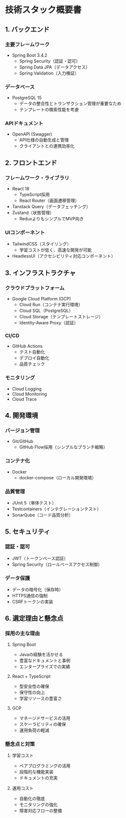 # 技術スタック概要書

## 1. バックエンド

### 主要フレームワーク
- Spring Boot 3.4.2
  - Spring Security（認証・認可）
  - Spring Data JPA（データアクセス）
  - Spring Validation（入力検証）

### データベース
- PostgreSQL 15
  - データの整合性とトランザクション管理が重要なため
  - テンプレートの検索性能を考慮

### APIドキュメント
- OpenAPI (Swagger)
  - API仕様の自動生成と管理
  - クライアントとの連携効率化

## 2. フロントエンド

### フレームワーク・ライブラリ
- React 18
  - TypeScript採用
  - React Router（画面遷移管理）
- Tanstack Query（データフェッチング）
- Zustand（状態管理）
  - ReduxよりもシンプルでMVP向き

### UIコンポーネント
- TailwindCSS（スタイリング）
  - 学習コストが低く、高速な開発が可能
- HeadlessUI（アクセシビリティ対応コンポーネント）

## 3. インフラストラクチャ

### クラウドプラットフォーム
- Google Cloud Platform (GCP)
  - Cloud Run（コンテナ実行環境）
  - Cloud SQL（PostgreSQL）
  - Cloud Storage（テンプレートストレージ）
  - Identity-Aware Proxy（認証）

### CI/CD
- GitHub Actions
  - テスト自動化
  - デプロイ自動化
  - 品質チェック

### モニタリング
- Cloud Logging
- Cloud Monitoring
- Cloud Trace

## 4. 開発環境

### バージョン管理
- Git/GitHub
  - GitHub Flow採用（シンプルなブランチ戦略）

### コンテナ化
- Docker
  - docker-compose（ローカル開発環境）

### 品質管理
- JUnit 5（単体テスト）
- Testcontainers（インテグレーションテスト）
- SonarQube（コード品質分析）

## 5. セキュリティ

### 認証・認可
- JWT（トークンベース認証）
- Spring Security（ロールベースアクセス制御）

### データ保護
- データの暗号化（保存時）
- HTTPS通信の強制
- CSRFトークンの実装

## 6. 選定理由と懸念点

### 採用の主な理由
1. Spring Boot
   - Javaの経験を活かせる
   - 豊富なドキュメントと事例
   - エンタープライズでの実績

2. React + TypeScript
   - 型安全性の確保
   - 保守性の向上
   - 学習リソースの豊富さ

3. GCP
   - マネージドサービスの活用
   - スケーラビリティの確保
   - 運用負荷の軽減

### 懸念点と対策
1. 学習コスト
   - ペアプログラミングの活用
   - 段階的な機能実装
   - ドキュメントの充実

2. 運用コスト
   - 自動化の徹底
   - モニタリングの強化
   - 障害対応フローの整備